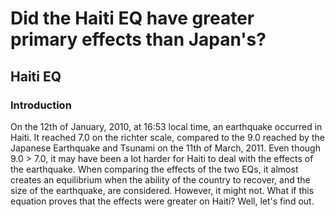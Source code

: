 # Did the Haiti EQ have greater primary effects than Japan's?
## Haiti EQ
### Introduction
On the 12th of January, 2010, at 16:53 local time, an earthquake occurred in Haiti. It reached 7.0 on the richter scale, compared to the 9.0 reached by the Japanese Earthquake and Tsunami on the 11th of March, 2011. Even though 9.0 > 7.0, it may have been a lot harder for Haiti to deal with the effects of the earthquake. When comparing the effects of the two EQs, it almost creates an equilibrium when the ability of the country to recover, and the size of the earthquake, are considered. However, it might not. What if this equation proves that the effects were greater on Haiti? Well, let's find out.

